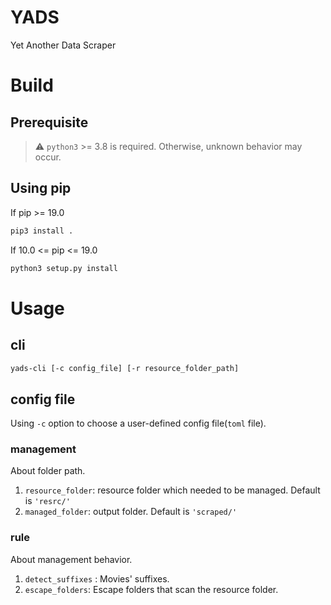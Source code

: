 # YADS

Yet Another Data Scraper

# Build

## Prerequisite

> :warning: `python3` >= 3.8 is required. Otherwise, unknown behavior may occur.

## Using pip

If pip >= 19.0

```bash
pip3 install .
```

If 10.0 <= pip <= 19.0

```bash
python3 setup.py install
```

# Usage

## cli

```bash
yads-cli [-c config_file] [-r resource_folder_path]
```

## config file

Using `-c` option to choose a user-defined config file(`toml` file).

### management

About folder path.

1. `resource_folder`: resource folder which needed to be managed. Default is `'resrc/'`
2. `managed_folder`: output folder. Default is `'scraped/'`

### rule

About management behavior.

1. `detect_suffixes` : Movies' suffixes.
2. `escape_folders`: Escape folders that scan the resource folder.
